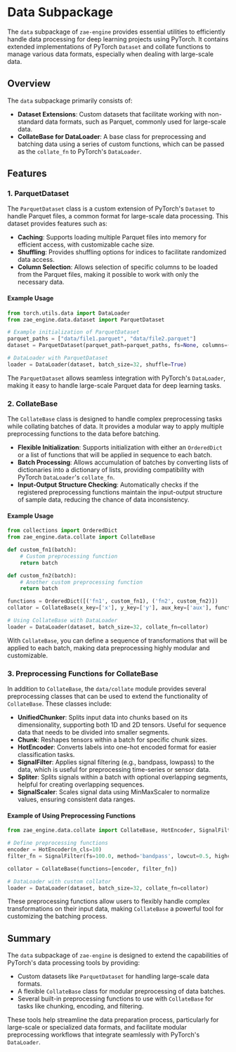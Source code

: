 # Data Subpackage

The `data` subpackage of `zae-engine` provides essential utilities to efficiently handle data processing for deep learning projects using PyTorch. It contains extended implementations of PyTorch `Dataset` and collate functions to manage various data formats, especially when dealing with large-scale data.

## Overview

The `data` subpackage primarily consists of:

- **Dataset Extensions**: Custom datasets that facilitate working with non-standard data formats, such as Parquet, commonly used for large-scale data.
- **CollateBase for DataLoader**: A base class for preprocessing and batching data using a series of custom functions, which can be passed as the `collate_fn` to PyTorch's `DataLoader`.

## Features

### 1. ParquetDataset
The `ParquetDataset` class is a custom extension of PyTorch's `Dataset` to handle Parquet files, a common format for large-scale data processing. This dataset provides features such as:

- **Caching**: Supports loading multiple Parquet files into memory for efficient access, with customizable cache size.
- **Shuffling**: Provides shuffling options for indices to facilitate randomized data access.
- **Column Selection**: Allows selection of specific columns to be loaded from the Parquet files, making it possible to work with only the necessary data.

#### Example Usage
```python
from torch.utils.data import DataLoader
from zae_engine.data.dataset import ParquetDataset

# Example initialization of ParquetDataset
parquet_paths = ["data/file1.parquet", "data/file2.parquet"]
dataset = ParquetDataset(parquet_path=parquet_paths, fs=None, columns=("col1", "col2"))

# DataLoader with ParquetDataset
loader = DataLoader(dataset, batch_size=32, shuffle=True)
```

The `ParquetDataset` allows seamless integration with PyTorch's `DataLoader`, making it easy to handle large-scale Parquet data for deep learning tasks.

### 2. CollateBase
The `CollateBase` class is designed to handle complex preprocessing tasks while collating batches of data. It provides a modular way to apply multiple preprocessing functions to the data before batching.

- **Flexible Initialization**: Supports initialization with either an `OrderedDict` or a list of functions that will be applied in sequence to each batch.
- **Batch Processing**: Allows accumulation of batches by converting lists of dictionaries into a dictionary of lists, providing compatibility with PyTorch `DataLoader`'s `collate_fn`.
- **Input-Output Structure Checking**: Automatically checks if the registered preprocessing functions maintain the input-output structure of sample data, reducing the chance of data inconsistency.

#### Example Usage
```python
from collections import OrderedDict
from zae_engine.data.collate import CollateBase

def custom_fn1(batch):
    # Custom preprocessing function
    return batch

def custom_fn2(batch):
    # Another custom preprocessing function
    return batch

functions = OrderedDict([('fn1', custom_fn1), ('fn2', custom_fn2)])
collator = CollateBase(x_key=['x'], y_key=['y'], aux_key=['aux'], functions=functions)

# Using CollateBase with DataLoader
loader = DataLoader(dataset, batch_size=32, collate_fn=collator)
```

With `CollateBase`, you can define a sequence of transformations that will be applied to each batch, making data preprocessing highly modular and customizable.

### 3. Preprocessing Functions for CollateBase
In addition to `CollateBase`, the `data/collate` module provides several preprocessing classes that can be used to extend the functionality of `CollateBase`. These classes include:

- **UnifiedChunker**: Splits input data into chunks based on its dimensionality, supporting both 1D and 2D tensors. Useful for sequence data that needs to be divided into smaller segments.
- **Chunk**: Reshapes tensors within a batch for specific chunk sizes.
- **HotEncoder**: Converts labels into one-hot encoded format for easier classification tasks.
- **SignalFilter**: Applies signal filtering (e.g., bandpass, lowpass) to the data, which is useful for preprocessing time-series or sensor data.
- **Spliter**: Splits signals within a batch with optional overlapping segments, helpful for creating overlapping sequences.
- **SignalScaler**: Scales signal data using MinMaxScaler to normalize values, ensuring consistent data ranges.

#### Example of Using Preprocessing Functions
```python
from zae_engine.data.collate import CollateBase, HotEncoder, SignalFilter

# Define preprocessing functions
encoder = HotEncoder(n_cls=10)
filter_fn = SignalFilter(fs=100.0, method='bandpass', lowcut=0.5, highcut=30.0)

collator = CollateBase(functions=[encoder, filter_fn])

# DataLoader with custom collator
loader = DataLoader(dataset, batch_size=32, collate_fn=collator)
```
These preprocessing functions allow users to flexibly handle complex transformations on their input data, making `CollateBase` a powerful tool for customizing the batching process.

## Summary
The `data` subpackage of `zae-engine` is designed to extend the capabilities of PyTorch's data processing tools by providing:
- Custom datasets like `ParquetDataset` for handling large-scale data formats.
- A flexible `CollateBase` class for modular preprocessing of data batches.
- Several built-in preprocessing functions to use with `CollateBase` for tasks like chunking, encoding, and filtering.

These tools help streamline the data preparation process, particularly for large-scale or specialized data formats, and facilitate modular preprocessing workflows that integrate seamlessly with PyTorch's `DataLoader`.

